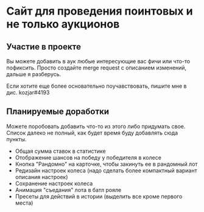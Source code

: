 # Сайт для проведения поинтовых и не только аукционов

## Участие в проекте

Вы можете добавить в аук любые интересующие вас фичи или что-то пофиксить. Просто создайте merge request с описанием изменений, дальше я разберусь.

Если хотите еще более основательно поучавствовать, пишите мне в дис. kozjar#4193

## Планируемые доработки

Можете поробовать добавить что-то из этого либо придумать свое. Список далеко не полный, как будет время буду добавлять сюда пункты.

- Общая сумма ставок в статистике
- Отображение шансов на победу у победителя в колесе
- Кнопка "Рандомно" на карточке, чтобы закинуть ее в рандомный лот
- Редизайн настроек колеса (надо сделать более компактный вариант описания настроек)
- Сохранение настроек колеса
- Анимация "съедания" лота в батл рояле
- Пресеты для действий в истории (выделить все кроме первого места)
